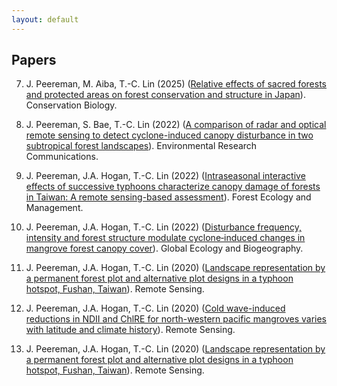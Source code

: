 ```yaml
---
layout: default
---
```

## Papers

7.  J. Peereman, M. Aiba, T.-C. Lin (2025) ([Relative effects of sacred forests and protected areas on forest conservation and structure in Japan](https://doi.org/10.1111/cobi.70093)). Conservation Biology.
   
6.  J. Peereman, S. Bae, T.-C. Lin (2022) ([A comparison of radar and optical remote sensing to detect cyclone-induced canopy disturbance in two subtropical forest landscapes](https://doi.org/10.1088/2515-7620/ac9664)). Environmental Research Communications.
   
5.  J. Peereman, J.A. Hogan, T.-C. Lin (2022) ([Intraseasonal interactive effects of successive typhoons characterize canopy damage of forests in Taiwan: A remote sensing-based assessment](https://doi.org/10.1016/j.foreco.2022.120430)). Forest Ecology and Management.
   
4.  J. Peereman, J.A. Hogan, T.-C. Lin (2022) ([Disturbance frequency, intensity and forest structure modulate cyclone‐induced changes in mangrove forest canopy cover](https://doi.org/10.1111/geb.13407)). Global Ecology and Biogeography.
   
3.  J. Peereman, J.A. Hogan, T.-C. Lin (2020) ([Landscape representation by a permanent forest plot and alternative plot designs in a typhoon hotspot, Fushan, Taiwan](https://doi.org/10.3390/rs13142732)). Remote Sensing.

2.  J. Peereman, J.A. Hogan, T.-C. Lin (2020) ([Cold wave-induced reductions in NDII and ChlRE for north-western pacific mangroves varies with latitude and climate history](https://doi.org/10.3390/rs12101654)). Remote Sensing.

1.  J. Peereman, J.A. Hogan, T.-C. Lin (2020) ([Landscape representation by a permanent forest plot and alternative plot designs in a typhoon hotspot, Fushan, Taiwan](https://doi.org/10.3390/rs12040660)). Remote Sensing.
